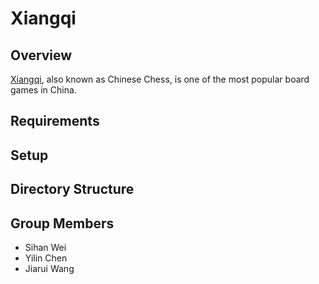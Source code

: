 # Xiangqi

## Overview

[Xiangqi](https://en.wikipedia.org/wiki/Xiangqi), also known as Chinese Chess, is one of the most popular board games in China.

## Requirements


## Setup


## Directory Structure


## Group Members
+ Sihan Wei
+ Yilin Chen
+ Jiarui Wang
